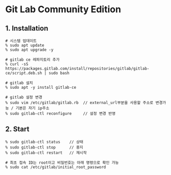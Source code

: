 # Git Lab Community Edition

## 1. Installation

    # 시스템 업데이트
    % sudo apt update
    % sudo apt upgrade -y

    # gitlab ce 레파지토리 추가
    % curl -sS https://packages.gitlab.com/install/repositories/gitlab/gitlab-ce/script.deb.sh | sudo bash

    # gitlab 설치
    % sudo apt -y install gitlab-ce

    # gitlab 설정 변경
    % sudo vim /etc/gitlab/gitlab.rb  // external_url부분을 사용할 주소로 변경가능 / 기본은 자기 ip주소
    % sudo gitlab-ctl reconfigure     // 설정 변경 반영

## 2. Start

    % sudo gitlab-ctl status    // 상태
    % sudo gitlab-ctl stop      // 중지
    % sudo gitlab-ctl restart   // 재시작

    # 최초 접속 ID는 root이고 비밀번호는 아래 명령으로 확인 가능
    % sudo cat /etc/gitlab/initial_root_password 

    
    
